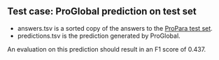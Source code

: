 ## Test case: ProGlobal prediction on test set

* answers.tsv is a sorted copy of the answers to the [ProPara test set](../../data/test/).
* predictions.tsv is the prediction generated by ProGlobal.

An evaluation on this prediction should result in an F1 score of 0.437.
